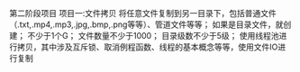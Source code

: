 第二阶段项目
项目一:文件拷贝
        将任意文件复制到另一目录下，包括普通文件（.txt,.mp4,.mp3,.jpg,.bmp,.png等等）、管道文件等等；
        如果是目录文件，就创建；
        不少于1个G；
        文件数量不少于1000；
        目录级数不少于5级；
使用线程池进行拷贝，其中涉及互斥锁、取消例程函数、线程的基本概念等等，使用文件IO进行复制
        
